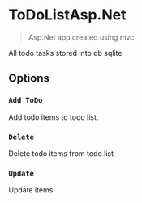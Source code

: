 # ToDoListAsp.Net
>Asp.Net app created using mvc

All todo tasks stored into db sqlite

## Options
### `Add ToDo`
Add todo items to todo list.
### `Delete`
Delete todo items from todo list
### `Update`
Update items
